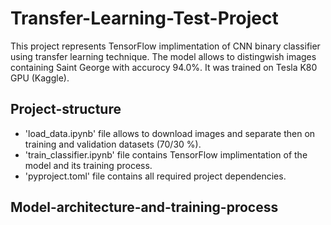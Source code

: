 # Transfer-Learning-Test-Project
This  project represents TensorFlow implimentation of CNN binary classifier using transfer learning technique. 
The model allows to distingwish images containing Saint George with accurocy 94.0%. It was trained on Tesla K80 GPU (Kaggle).
## Project-structure
* 'load_data.ipynb' file allows to download images and separate then on training and validation datasets (70/30 %).
* 'train_classifier.ipynb' file contains TensorFlow implimentation of the model and its training  process.
* 'pyproject.toml' file contains all required project dependencies.
## Model-architecture-and-training-process 
